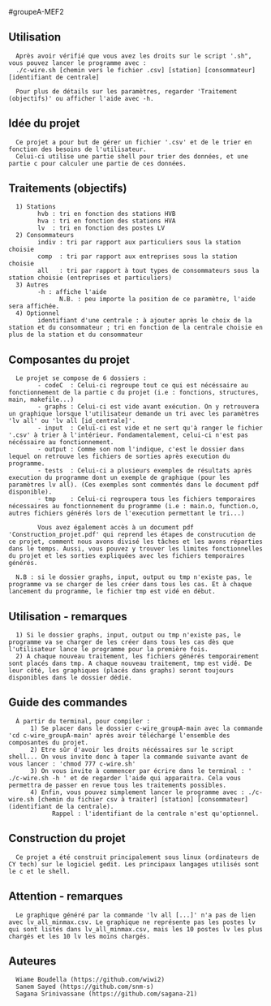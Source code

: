 #groupeA-MEF2

## Utilisation 
      Après avoir vérifié que vous avez les droits sur le script '.sh", vous pouvez lancer le programme avec : 
      ./c-wire.sh [chemin vers le fichier .csv] [station] [consommateur] [identifiant de centrale] 

      Pour plus de détails sur les paramètres, regarder 'Traitement (objectifs)' ou afficher l'aide avec -h. 

## Idée du projet
      Ce projet a pour but de gérer un fichier '.csv' et de le trier en fonction des besoins de l'utilisateur. 
      Celui-ci utilise une partie shell pour trier des données, et une partie c pour calculer une partie de ces données. 

## Traitements (objectifs)
      1) Stations 
            hvb : tri en fonction des stations HVB 
            hva : tri en fonction des stations HVA 
            lv  : tri en fonction des postes LV 
      2) Consommateurs
            indiv : tri par rapport aux particuliers sous la station choisie
            comp  : tri par rapport aux entreprises sous la station choisie 
            all   : tri par rapport à tout types de consommateurs sous la station choisie (entreprises et particuliers)
      3) Autres 
            -h : affiche l'aide
                  N.B. : peu importe la position de ce paramètre, l'aide sera affichée.
      4) Optionnel
            identifiant d'une centrale : à ajouter après le choix de la station et du consommateur ; tri en fonction de la centrale choisie en plus de la station et du consommateur 
            

## Composantes du projet
      Le projet se compose de 6 dossiers : 
            - codeC  : Celui-ci regroupe tout ce qui est nécéssaire au fonctionnement de la partie c du projet (i.e : fonctions, structures, main, makefile...) 
            - graphs : Celui-ci est vide avant exécution. On y retrouvera un graphique lorsque l'utilisateur demande un tri avec les paramètres 'lv all' ou 'lv all [id_centrale]'. 
            - input  : Celui-ci est vide et ne sert qu'à ranger le fichier '.csv' à trier à l'intérieur. Fondamentalement, celui-ci n'est pas nécéssaire au fonctionnement. 
            - output : Comme son nom l'indique, c'est le dossier dans lequel on retrouve les fichiers de sorties après execution du programme. 
            - tests  : Celui-ci a plusieurs exemples de résultats après execution du programme dont un exemple de graphique (pour les paramètres lv all). (Ces exemples sont commentés dans le document pdf disponible). 
            - tmp    : Celui-ci regroupera tous les fichiers temporaires nécessaires au fonctionnement du programme (i.e : main.o, function.o, autres fichiers générés lors de l'execution permettant le tri...)

            Vous avez également accès à un document pdf 'Construction_projet.pdf' qui reprend les étapes de construcution de ce projet, comment nous avons divisé les tâches et les avons réparties dans le temps. Aussi, vous pouvez y trouver les limites fonctionnelles du projet et les sorties expliquées avec les fichiers temporaires générés. 

      N.B : si le dossier graphs, input, output ou tmp n'existe pas, le programme va se charger de les créer dans tous les cas. Et à chaque lancement du programme, le fichier tmp est vidé en début.

## Utilisation - remarques

      1) Si le dossier graphs, input, output ou tmp n'existe pas, le programme va se charger de les créer dans tous les cas dès que l'utilisateur lance le programme pour la première fois. 
      2) A chaque nouveau traitement, les fichiers générés temporairement sont placés dans tmp. A chaque nouveau traitement, tmp est vidé. De leur côté, les graphiques (placés dans graphs) seront toujours disponibles dans le dossier dédié. 


## Guide des commandes 
      À partir du terminal, pour compiler : 
          1) Se placer dans le dossier c-wire_groupA-main avec la commande 'cd c-wire_groupA-main' après avoir téléchargé l'ensemble des composantes du projet.
          2) Etre sûr d'avoir les droits nécéssaires sur le script shell... On vous invite donc à taper la commande suivante avant de vous lancer : 'chmod 777 c-wire.sh'
          3) On vous invite à commencer par écrire dans le terminal : ' ./c-wire.sh -h ' et de regarder l'aide qui apparaitra. Cela vous permettra de passer en revue tous les traitements possibles. 
          4) Enfin, vous pouvez simplement lancer le programme avec : ./c-wire.sh [chemin du fichier csv à traiter] [station] [consommateur] (identifiant de la centrale).   
                Rappel : l'identifiant de la centrale n'est qu'optionnel. 


## Construction du projet 
      Ce projet a été construit principalement sous linux (ordinateurs de CY tech) sur le logiciel gedit. Les principaux langages utilisés sont le c et le shell. 

## Attention - remarques
      Le graphique généré par la commande 'lv all [...]' n'a pas de lien avec lv_all_minmax.csv. Le graphique ne représente pas les postes lv qui sont listés dans lv_all_minmax.csv, mais les 10 postes lv les plus chargés et les 10 lv les moins chargés. 


## Auteures 
      Wiame Boudella (https://github.com/wiwi2)
      Sanem Sayed (https://github.com/snm-s)
      Sagana Srinivassane (https://github.com/sagana-21)







          
          


